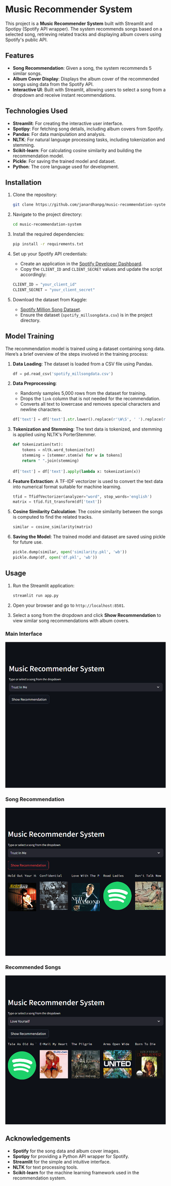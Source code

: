 # Music Recommender System

This project is a **Music Recommender System** built with Streamlit and Spotipy (Spotify API wrapper). The system recommends songs based on a selected song, retrieving related tracks and displaying album covers using Spotify's public API.

## Features

- **Song Recommendation**: Given a song, the system recommends 5 similar songs.
- **Album Cover Display**: Displays the album cover of the recommended songs using data from the Spotify API.
- **Interactive UI**: Built with Streamlit, allowing users to select a song from a dropdown and receive instant recommendations.

## Technologies Used

- **Streamlit**: For creating the interactive user interface.
- **Spotipy**: For fetching song details, including album covers from Spotify.
- **Pandas**: For data manipulation and analysis.
- **NLTK**: For natural language processing tasks, including tokenization and stemming.
- **Scikit-learn**: For calculating cosine similarity and building the recommendation model.
- **Pickle**: For saving the trained model and dataset.
- **Python**: The core language used for development.

## Installation

1. Clone the repository:
    ```bash
    git clone https://github.com/janardhanpg/music-recommendation-system.git
    ```
   
2. Navigate to the project directory:
    ```bash
    cd music-recommendation-system
    ```

3. Install the required dependencies:
    ```bash
    pip install -r requirements.txt
    ```

4. Set up your Spotify API credentials:
   - Create an application in the [Spotify Developer Dashboard](https://developer.spotify.com/dashboard/applications).
   - Copy the `CLIENT_ID` and `CLIENT_SECRET` values and update the script accordingly:
    ```python
    CLIENT_ID = "your_client_id"
    CLIENT_SECRET = "your_client_secret"
    ```

5. Download the dataset from Kaggle:
   - [Spotify Million Song Dataset](https://www.kaggle.com/datasets/notshrirang/spotify-million-song-dataset).
   - Ensure the dataset (`spotify_millsongdata.csv`) is in the project directory.

## Model Training

The recommendation model is trained using a dataset containing song data. Here’s a brief overview of the steps involved in the training process:

1. **Data Loading**: The dataset is loaded from a CSV file using Pandas.

    ```python
    df = pd.read_csv('spotify_millsongdata.csv')
    ```

2. **Data Preprocessing**:
   - Randomly samples 5,000 rows from the dataset for training.
   - Drops the `link` column that is not needed for the recommendation.
   - Converts all text to lowercase and removes special characters and newline characters.

    ```python
    df['text'] = df['text'].str.lower().replace(r'\W\S', ' ').replace(r'\n', ' ', regex=True)
    ```

3. **Tokenization and Stemming**: The text data is tokenized, and stemming is applied using NLTK's PorterStemmer.

    ```python
    def tokenization(txt):
        tokens = nltk.word_tokenize(txt)
        stemming = [stemmer.stem(w) for w in tokens]
        return " ".join(stemming)

    df['text'] = df['text'].apply(lambda x: tokenization(x))
    ```

4. **Feature Extraction**: A TF-IDF vectorizer is used to convert the text data into numerical format suitable for machine learning.

    ```python
    tfid = TfidfVectorizer(analyzer="word", stop_words='english')
    matrix = tfid.fit_transform(df['text'])
    ```

5. **Cosine Similarity Calculation**: The cosine similarity between the songs is computed to find the related tracks.

    ```python
    similar = cosine_similarity(matrix)
    ```

6. **Saving the Model**: The trained model and dataset are saved using pickle for future use.

    ```python
    pickle.dump(similar, open('similarity.pkl', 'wb'))
    pickle.dump(df, open('df.pkl', 'wb'))
    ```

## Usage

1. Run the Streamlit application:
    ```bash
    streamlit run app.py
    ```

2. Open your browser and go to `http://localhost:8501`.

3. Select a song from the dropdown and click **Show Recommendation** to view similar song recommendations with album covers.


### Main Interface
![Main Interface](screenshots/mainpage.png)

### Song Recommendation
![Song Recommendation](screenshots/recommend.png)

### Recommended Songs
![Recommended Songs](screenshots/recommended2.png)



## Acknowledgements

- **Spotify** for the song data and album cover images.
- **Spotipy** for providing a Python API wrapper for Spotify.
- **Streamlit** for the simple and intuitive interface.
- **NLTK** for text processing tools.
- **Scikit-learn** for the machine learning framework used in the recommendation system.

